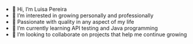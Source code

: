 - 👋 Hi, I’m Luisa Pereira
- 👀 I’m interested in growing personally and professionally
- 👀 Passionate with quality in any aspect of my life
- 🌱 I’m currently learning API testing and Java programming
- 💞️ I’m looking to collaborate on projects that help me continue growing

<!---
lf-pereiram/lf-pereiram is a ✨ special ✨ repository because its `README.md` (this file) appears on your GitHub profile.
You can click the Preview link to take a look at your changes.
--->
